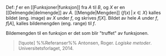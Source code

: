 Def:
$f$ er en [[Funksjoner|funksjon]] fra $A$ til $B$, og $X$ er en [[Delmengde|delmengde]] av $A$. [[Mengde|Mengden]] $\{f(x)\,|\,x\in X\}$ kalles bildet (eng. image) av $X$ under $f$, og skrives $f[X]$. Bildet av hele  $A$ under $f$, $f[A]$, kalles bildemengden (eng. range) til $f$.

Bildemengden til en funksjon er det som blir "truffet" av funksjonen.

> [!quote] %%Referanser%%
Antonsen, Roger. *Logiske metoder*. Universitetsforlaget, 2014.